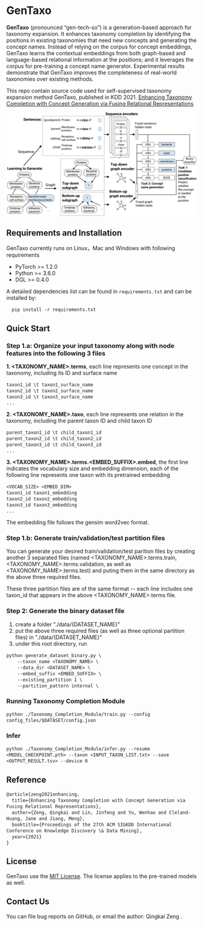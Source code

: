 # GenTaxo
**GenTaxo** (pronounced “gen-tech-so”) is a generation-based approach for taxonomy expansion. It enhances taxonomy completion by identifying the positions in existing taxonomies that need new concepts and generating the concept names. Instead of relying on the corpus for concept embeddings, GenTaxo learns the contextual embeddings from both graph-based and language-based relational information at the positions; and it leverages the corpus for pre-training a concept name generator. Experimental results demonstrate that GenTaxo improves the completeness of real-world taxonomies over existing methods.

This repo contain source code used for self-supervised taxonomy expansion method GenTaxo, published in KDD 2021. 
[Enhancing Taxonomy Completion with Concept Generation via Fusing Relational Representations](https://arxiv.org/pdf/2106.02974.pdf)

 ![framework](/assets/GenTaxo_framework.png)
## Requirements and Installation
GenTaxo currently runs on Linux，Mac and Windows with following requirements
- PyTorch >= 1.2.0
- Python  >= 3.6.0
- DGL >= 0.4.0
  
A detailed dependencies list can be found in `requirements.txt` and can be installed by:

```
  pip install -r requirements.txt
```
## Quick Start
### Step 1.a: Organize your input taxonomy along with node features into the following 3 files

**1. <TAXONOMY_NAME>.terms**, each line represents one concept in the taxonomy, including its ID and surface name

```
taxon1_id \t taxon1_surface_name
taxon2_id \t taxon2_surface_name
taxon3_id \t taxon3_surface_name
...
```

**2. <TAXONOMY_NAME>.taxo**, each line represents one relation in the taxonomy, including the parent taxon ID and child taxon ID

```
parent_taxon1_id \t child_taxon1_id
parent_taxon2_id \t child_taxon2_id
parent_taxon3_id \t child_taxon3_id
...
```

**3. <TAXONOMY_NAME>.terms.<EMBED_SUFFIX>.embed**, the first line indicates the vocabulary size and embedding dimension, each of the following line represents one taxon with its pretrained embedding

```
<VOCAB_SIZE> <EMBED_DIM>
taxon1_id taxon1_embedding
taxon2_id taxon2_embedding
taxon3_id taxon3_embedding
...
```

The embedding file follows the gensim word2vec format.

### Step 1.b: Generate train/validation/test partition files

You can generate your desired train/validation/test parition files by creating another 3 separated files (named <TAXONOMY_NAME>.terms.train, <TAXONOMY_NAME>.terms.validation, as well as <TAXONOMY_NAME>.terms.test) and puting them in the same directory as the above three required files.

These three partition files are of the same format -- each line includes one taxon_id that appears in the above <TAXONOMY_NAME>.terms file.

### Step 2: Generate the binary dataset file

1. create a folder "./data/{DATASET_NAME}"
2. put the above three required files (as well as three optional partition files) in "./data/{DATASET_NAME}"
3. under this root directory, run

```
python generate_dataset_binary.py \
    --taxon_name <TAXONOMY_NAME> \
    --data_dir <DATASET_NAME> \
    --embed_suffix <EMBED_SUFFIX> \
    --existing_partition 1 \
    --partition_pattern internal \
```

### Running Taxonomy Completion Module

```
python ./Taxonomy_Completion_Module/train.py --config config_files/$DATASET/config.json
```

### Infer 

```
python ./Taxonomy_Completion_Module/infer.py --resume <MODEL_CHECKPOINT.pth> --taxon <INPUT_TAXON_LIST.txt> --save <OUTPUT_RESULT.tsv> --device 0
```
  
## Reference
```
@article{zeng2021enhancing,
  title={Enhancing Taxonomy Completion with Concept Generation via Fusing Relational Representations},
  author={Zeng, Qingkai and Lin, Jinfeng and Yu, Wenhao and Cleland-Huang, Jane and Jiang, Meng},
  booktitle={Proceedings of the 27th ACM SIGKDD International Conference on Knowledge Discovery \& Data Mining},
  year={2021}
}
```

## License
GenTaxo use the [MIT License](LISCENSE). The license applies to the pre-trained models as well.

## Contact Us
You can file bug reports on GitHub, or email the author: Qingkai Zeng <your email>.
